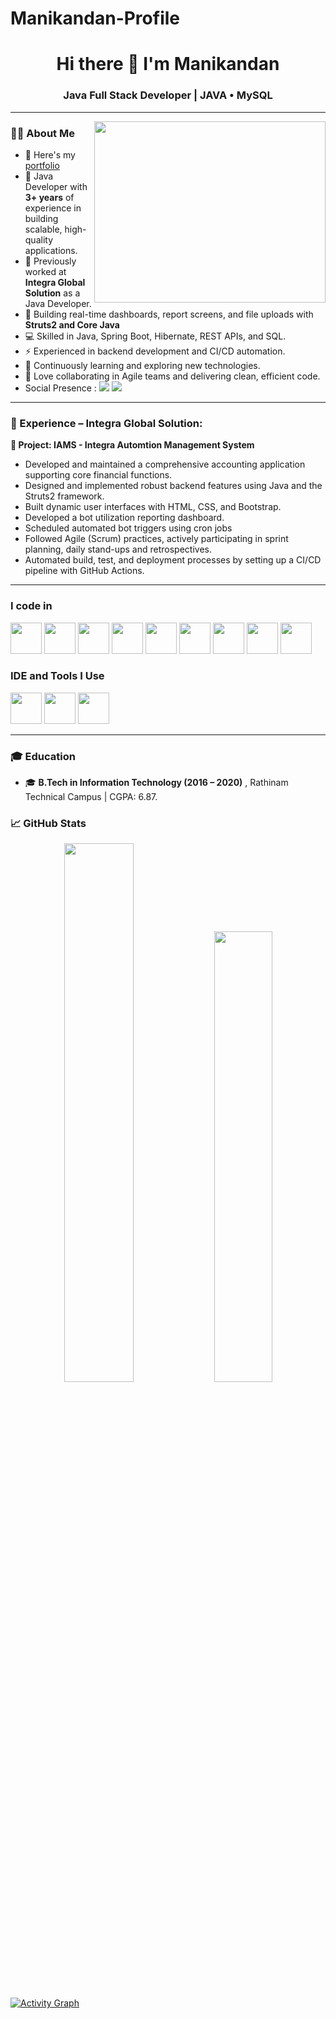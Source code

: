 # Manikandan-Profile


<h1 align="center">Hi there 👋 I'm Manikandan</h1>
<h3 align="center">Java Full Stack Developer | JAVA • MySQL </h3>

---
<img align="right" width="370" height="290" src="https://i.pinimg.com/originals/47/f0/34/47f0342cec72b800463bf003eac1257e.gif">

### 👩‍💻 About Me
- 🔭 Here's my [portfolio](https://hareesh.web.app/)  
- 🧠 Java Developer with **3+ years** of experience in building scalable, high-quality applications.
- 🏢 Previously worked at **Integra Global Solution** as a Java Developer. 
- 🚀 Building real-time dashboards, report screens, and file uploads with **Struts2 and Core Java**  
- 💻 Skilled in Java, Spring Boot, Hibernate, REST APIs, and SQL.
- ⚡ Experienced in backend development and CI/CD automation.
- 🌱 Continuously learning and exploring new technologies.
- 🤝 Love collaborating in Agile teams and delivering clean, efficient code.
- Social Presence : [<img src="https://img.shields.io/badge/LinkedIn-0077B5?style=for-the-badge&logo=linkedin&logoColor=white"/>](https://www.linkedin.com/in/manikandan-m-294a1b183/)  [<img src="https://img.shields.io/badge/instagram-d62976?style=for-the-badge&logo=instagram&logoColor=white" />](https://www.instagram.com/_romantic_killer_/)

---
### 🏢 Experience – Integra Global Solution:

**🚀 Project: IAMS - Integra Automtion Management System**

- Developed and maintained a comprehensive accounting application supporting core financial functions.  
- Designed and implemented robust backend features using Java and the Struts2 framework.
- Built dynamic user interfaces with HTML, CSS, and Bootstrap.
- Developed a bot utilization reporting dashboard.
- Scheduled automated bot triggers using cron jobs
- Followed Agile (Scrum) practices, actively participating in sprint planning, daily stand-ups and retrospectives.
- Automated build, test, and deployment processes by setting up a CI/CD pipeline with GitHub Actions.

---

### I code in
<img height="50" width="50" src="https://img.icons8.com/color/48/000000/c-programming.png" /> <img height="50" width="50" src="https://img.icons8.com/color/48/000000/c-plus-plus-logo.png" /> <img height="50" width="50" src="https://img.icons8.com/color/48/000000/java-coffee-cup-logo.png" /> <img height="50" width="50" src="https://img.icons8.com/color/48/000000/html-5.png" /> <img height="50" width="50" src="https://img.icons8.com/color/48/000000/css3.png" /> <img height="50" width="50" src="https://img.icons8.com/color/48/000000/bootstrap.png" />
<img height="50" width="50" src="https://img.icons8.com/color/48/000000/javascript.png"/> <img height="50" width="50" src="https://img.icons8.com/color/48/000000/mysql-logo.png"/> <img height="50" width="50" src="https://img.icons8.com/color/48/000000/spring-logo.png"/>

### IDE and Tools I Use
<img height="50" width="50" src="https://img.icons8.com/color/48/000000/visual-studio-code-2019.png"/> <img height="50" width="50" src="https://img.icons8.com/color/50/000000/git.png"/> <img height="50" src="https://img.icons8.com/officel/480/null/java-eclipse.png"/>

---

### 🎓 Education

- 🎓 **B.Tech in Information Technology (2016 – 2020)** , Rathinam Technical Campus | CGPA: 6.87.

### 📈 GitHub Stats

<p align="center">
  <img width="47%" src="https://github-readme-stats.vercel.app/api?username=ManikandanM-Profile&show_icons=true&theme=radical&hide=issues" />
  <img width="43%" src="https://leetcard.jacoblin.cool/Manikandan-Profile?theme=dark&font=Marcellus" />
</p>

[![Activity Graph](https://github-readme-activity-graph.vercel.app/graph?username=ManikandanM-Profile&bg_color=000000&color=ffffff&line=51f565&point=ffffff&area=true&hide_border=true)](https://github.com/ashutosh00710/github-readme-activity-graph)
